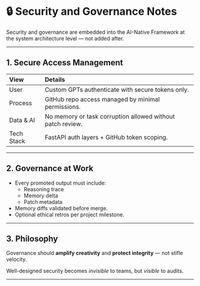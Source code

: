# 🔒 Security and Governance Notes

Security and governance are embedded into the AI-Native Framework at the system architecture level — not added after.

---

## 1. Secure Access Management

| View | Details |
|:---|:---|
| User | Custom GPTs authenticate with secure tokens only. |
| Process | GitHub repo access managed by minimal permissions. |
| Data & AI | No memory or task corruption allowed without patch review. |
| Tech Stack | FastAPI auth layers + GitHub token scoping. |

---

## 2. Governance at Work

- Every promoted output must include:
  - Reasoning trace
  - Memory delta
  - Patch metadata
- Memory diffs validated before merge.
- Optional ethical retros per project milestone.

---

## 3. Philosophy

Governance should **amplify creativity** and **protect integrity** — not stifle velocity.

Well-designed security becomes *invisible* to teams, but *visible* to audits.

---
